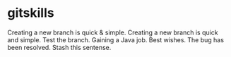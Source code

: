 # gitskills
Creating a new branch is quick & simple.
Creating a new branch is quick and simple.
Test the branch.
Gaining a Java job.
Best wishes.
The bug has been resolved.
Stash this sentense.
